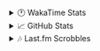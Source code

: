 <details>
  <summary>🕐 WakaTime Stats</summary><br/>

<!--START_SECTION:waka-->
![Code Time](http://img.shields.io/badge/Code%20Time-50%20hrs%208%20mins-blue)

![Profile Views](http://img.shields.io/badge/Profile%20Views-2-blue)

![Lines of code](https://img.shields.io/badge/From%20Hello%20World%20I%27ve%20Written-4.3%20million%20lines%20of%20code-blue)

**🐱 My GitHub Data** 

> 📦 517.3 kB Used in GitHub's Storage 
 > 
> 🏆 653 Contributions in the Year 2025
 > 
> 💼 Opted to Hire
 > 
> 📜 12 Public Repositories 
 > 
> 🔑 13 Private Repositories 
 > 
**I'm an Early 🐤** 

```text
🌞 Morning                1658 commits        ███░░░░░░░░░░░░░░░░░░░░░░   10.15 % 
🌆 Daytime                6531 commits        ██████████░░░░░░░░░░░░░░░   40.00 % 
🌃 Evening                6244 commits        ██████████░░░░░░░░░░░░░░░   38.24 % 
🌙 Night                  1895 commits        ███░░░░░░░░░░░░░░░░░░░░░░   11.61 % 
```
📅 **I'm Most Productive on Monday** 

```text
Monday                   2766 commits        ████░░░░░░░░░░░░░░░░░░░░░   16.94 % 
Tuesday                  2053 commits        ███░░░░░░░░░░░░░░░░░░░░░░   12.57 % 
Wednesday                2054 commits        ███░░░░░░░░░░░░░░░░░░░░░░   12.58 % 
Thursday                 2586 commits        ████░░░░░░░░░░░░░░░░░░░░░   15.84 % 
Friday                   1741 commits        ███░░░░░░░░░░░░░░░░░░░░░░   10.66 % 
Saturday                 2439 commits        ████░░░░░░░░░░░░░░░░░░░░░   14.94 % 
Sunday                   2689 commits        ████░░░░░░░░░░░░░░░░░░░░░   16.47 % 
```


📊 **This Week I Spent My Time On** 

```text
🕑︎ Time Zone: Asia/Barnaul

💬 Programming Languages: 
PHP                      3 hrs 27 mins       ████████████████░░░░░░░░░   62.71 % 
Twig                     40 mins             ███░░░░░░░░░░░░░░░░░░░░░░   12.33 % 
Bash                     13 mins             █░░░░░░░░░░░░░░░░░░░░░░░░   04.10 % 
Nginx configuration file 10 mins             █░░░░░░░░░░░░░░░░░░░░░░░░   03.08 % 
Text                     9 mins              █░░░░░░░░░░░░░░░░░░░░░░░░   02.98 % 

🔥 Editors: 
PhpStorm                 5 hrs 30 mins       █████████████████████████   100.00 % 

💻 Operating System: 
Windows                  5 hrs 30 mins       █████████████████████████   100.00 % 
```

**I Mostly Code in PHP** 

```text
PHP                      24 repos            ████████████░░░░░░░░░░░░░   50.00 % 
Batchfile                11 repos            ██████░░░░░░░░░░░░░░░░░░░   22.92 % 
Markdown                 1 repo              █░░░░░░░░░░░░░░░░░░░░░░░░   02.08 % 
Twig                     1 repo              █░░░░░░░░░░░░░░░░░░░░░░░░   02.08 % 
Pawn                     1 repo              █░░░░░░░░░░░░░░░░░░░░░░░░   02.08 % 
```




 Last Updated on 20/02/2025 00:55:57 UTC
<!--END_SECTION:waka-->
</details>

<details>
  <summary>📈 GitHub Stats</summary><br/>

[![belomaxorka's GitHub stats](https://github-readme-stats.vercel.app/api?username=belomaxorka&theme=buefy)](https://github.com/belomaxorka)
</details>

<details>
  <summary>🎶 Last.fm Scrobbles</summary><br/>

![My scrobbles](https://lastfm-recently-played.vercel.app/api?user=belomaxorka&show_user=header&count=3&footer_style=normal_stats)
</details>
